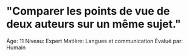 # "Comparer les points de vue de deux auteurs sur un même sujet."

Âge: 11
Niveau: Expert
Matière: Langues et communication
Évalué par: Humain